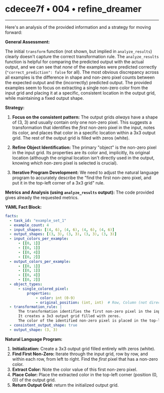 # cdecee7f • 004 • refine_dreamer

---
Here's an analysis of the provided information and a strategy for moving forward:

**General Assessment:**

The initial `transform` function (not shown, but implied in `analyze_results`) clearly doesn't capture the correct transformation rule. The `analyze_results` function is helpful for comparing the predicted output with the actual output, and we can see that *none* of the examples were predicted correctly (`"correct_prediction": false` for all).  The most obvious discrepancy across all examples is the difference in shape and non-zero pixel counts between the expected output and the (incorrectly) predicted output. The provided examples seem to focus on extracting a single non-zero color from the input grid and placing it at a specific, consistent location in the output grid, while maintaining a fixed output shape.

**Strategy:**

1.  **Focus on the consistent pattern:**  The output grids *always* have a shape of (3, 3) and usually contain only one non-zero pixel.  This suggests a transformation that identifies the *first* non-zero pixel in the input, notes its color, and places that color in a specific location within a 3x3 output grid. The rest of the output grid is filled with zeros (white).

2.  **Refine Object Identification:** The primary "object" is the non-zero pixel in the input grid. Its properties are its color and, implicitly, its original location (although the original location isn't directly used in the output, knowing *which* non-zero pixel is selected is crucial).

3.  **Iterative Program Development:** We need to adjust the natural language program to accurately describe the "find the first non-zero pixel, and put it in the top-left corner of a 3x3 grid" rule.

**Metrics and Analysis (using `analyze_results` output):**
The code provided gives already the requested metrics.

**YAML Fact Block:**

```yaml
facts:
  - task_id: "example_set_1"
  - example_count: 4
  - input_shapes: [(4, 6), (4, 6), (4, 6), (4, 6)]
  - output_shapes: [(3, 3), (3, 3), (3, 3), (3, 3)]
  - input_colors_per_example:
      - [[0, 1]]
      - [[0, 1]]
      - [[0, 4]]
      - [[0, 2]]
  - output_colors_per_example:
      - [[0, 1]]
      - [[0, 1]]
      - [[0, 4]]
      - [[0, 2]]
  - object_types:
      - single_colored_pixel:
          properties:
              - color: int (0-9)
              - original_position: (int, int)  # Row, Column (not directly used in output)
  - transformation_rule: |
      The transformation identifies the first non-zero pixel in the input grid.
      It creates a 3x3 output grid filled with zeros.
      The color of the identified non-zero pixel is placed in the top-left corner (0,0) of the output grid.
  - consistent_output_shape: true
  - output_shape: (3, 3)

```

**Natural Language Program:**

1.  **Initialization:** Create a 3x3 output grid filled entirely with zeros (white).
2.  **Find First Non-Zero:** Iterate through the input grid, row by row, and within each row, from left to right.  Find the *first* pixel that has a non-zero color.
3.  **Extract Color:** Note the color value of this first non-zero pixel.
4.  **Place Color:** Place the extracted color in the top-left corner (position (0, 0)) of the output grid.
5. **Return Output Grid:** return the initialized output grid.

